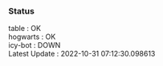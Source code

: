 ### Status


table : OK  
hogwarts : OK  
icy-bot : DOWN  
Latest Update : 2022-10-31 07:12:30.098613
